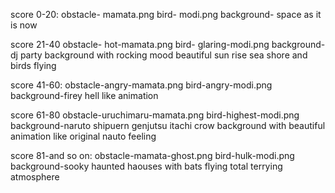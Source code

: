 score 0-20:
obstacle- mamata.png
bird- modi.png
background- space as it is now

score 21-40
obstacle- hot-mamata.png
bird- glaring-modi.png
background- dj party background with rocking mood beautiful sun rise sea shore and birds flying

score 41-60:
obstacle-angry-mamata.png
bird-angry-modi.png
background-firey hell like animation 

score 61-80
obstacle-uruchimaru-mamata.png
bird-highest-modi.png
background-naruto shipuern genjutsu itachi crow background with beautiful animation like original nauto feeling

score 81-and so on:
obstacle-mamata-ghost.png
bird-hulk-modi.png
background-sooky haunted haouses with bats flying total terrying atmosphere

